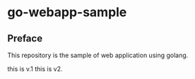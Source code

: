 # go-webapp-sample



## Preface
This repository is the sample of web application using golang.

this is v.1
this is v2.
